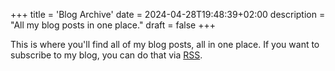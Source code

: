 +++
title = 'Blog Archive'
date = 2024-04-28T19:48:39+02:00
description = "All my blog posts in one place."
draft = false
+++

This is where you'll find all of my blog posts, all in one place. If you want
to subscribe to my blog, you can do that via [RSS](/rss.xml).
